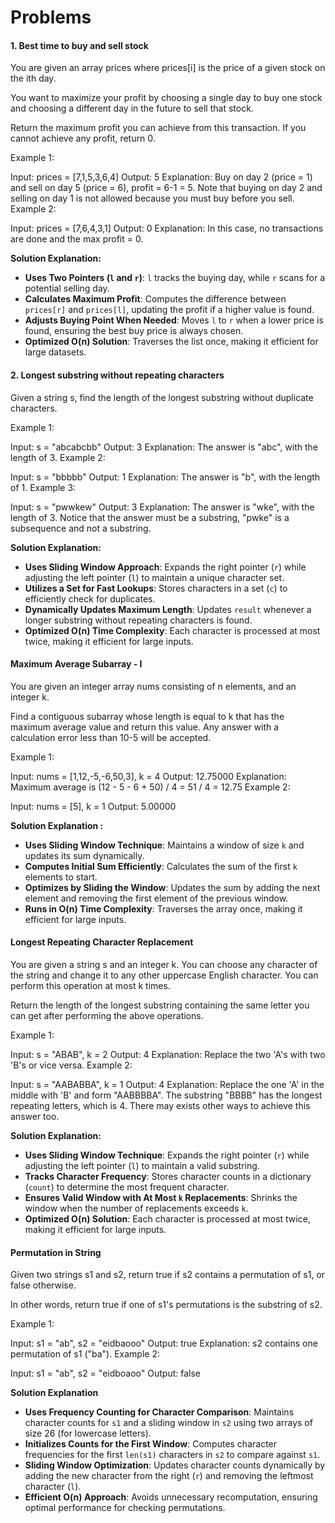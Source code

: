 <h1>Problems</h1>

<h4>1. Best time to buy and sell stock</h4>
<p>
You are given an array prices where prices[i] is the price of a given stock on the ith day.

You want to maximize your profit by choosing a single day to buy one stock and choosing a different day in the future to sell that stock.

Return the maximum profit you can achieve from this transaction. If you cannot achieve any profit, return 0.

Example 1:

Input: prices = [7,1,5,3,6,4]
Output: 5
Explanation: Buy on day 2 (price = 1) and sell on day 5 (price = 6), profit = 6-1 = 5.
Note that buying on day 2 and selling on day 1 is not allowed because you must buy before you sell.
Example 2:

Input: prices = [7,6,4,3,1]
Output: 0
Explanation: In this case, no transactions are done and the max profit = 0.
</p>

<b>Solution Explanation: </b>
- **Uses Two Pointers (`l` and `r`)**: `l` tracks the buying day, while `r` scans for a potential selling day.  
- **Calculates Maximum Profit**: Computes the difference between `prices[r]` and `prices[l]`, updating the profit if a higher value is found.  
- **Adjusts Buying Point When Needed**: Moves `l` to `r` when a lower price is found, ensuring the best buy price is always chosen.  
- **Optimized O(n) Solution**: Traverses the list once, making it efficient for large datasets. 

<h4>2. Longest substring without repeating characters</h4>
<p>
Given a string s, find the length of the longest substring without duplicate characters.

Example 1:

Input: s = "abcabcbb"
Output: 3
Explanation: The answer is "abc", with the length of 3.
Example 2:

Input: s = "bbbbb"
Output: 1
Explanation: The answer is "b", with the length of 1.
Example 3:

Input: s = "pwwkew"
Output: 3
Explanation: The answer is "wke", with the length of 3.
Notice that the answer must be a substring, "pwke" is a subsequence and not a substring.
</p>

<b>Solution Explanation:</b>
- **Uses Sliding Window Approach**: Expands the right pointer (`r`) while adjusting the left pointer (`l`) to maintain a unique character set.  
- **Utilizes a Set for Fast Lookups**: Stores characters in a set (`c`) to efficiently check for duplicates.  
- **Dynamically Updates Maximum Length**: Updates `result` whenever a longer substring without repeating characters is found.  
- **Optimized O(n) Time Complexity**: Each character is processed at most twice, making it efficient for large inputs.

<h4>Maximum Average Subarray - I</h4>
<p>
You are given an integer array nums consisting of n elements, and an integer k.

Find a contiguous subarray whose length is equal to k that has the maximum average value and return this value. Any answer with a calculation error less than 10-5 will be accepted.

Example 1:

Input: nums = [1,12,-5,-6,50,3], k = 4
Output: 12.75000
Explanation: Maximum average is (12 - 5 - 6 + 50) / 4 = 51 / 4 = 12.75
Example 2:

Input: nums = [5], k = 1
Output: 5.00000
</p>

<b>Solution Explanation :</b>
- **Uses Sliding Window Technique**: Maintains a window of size `k` and updates its sum dynamically.  
- **Computes Initial Sum Efficiently**: Calculates the sum of the first `k` elements to start.  
- **Optimizes by Sliding the Window**: Updates the sum by adding the next element and removing the first element of the previous window.  
- **Runs in O(n) Time Complexity**: Traverses the array once, making it efficient for large inputs.  

<h4>Longest Repeating Character Replacement</h4>
<p>
You are given a string s and an integer k. You can choose any character of the string and change it to any other uppercase English character. You can perform this operation at most k times.

Return the length of the longest substring containing the same letter you can get after performing the above operations.

Example 1:

Input: s = "ABAB", k = 2
Output: 4
Explanation: Replace the two 'A's with two 'B's or vice versa.
Example 2:

Input: s = "AABABBA", k = 1
Output: 4
Explanation: Replace the one 'A' in the middle with 'B' and form "AABBBBA".
The substring "BBBB" has the longest repeating letters, which is 4.
There may exists other ways to achieve this answer too.
</p>

<b>Solution Explanation:</b>
- **Uses Sliding Window Technique**: Expands the right pointer (`r`) while adjusting the left pointer (`l`) to maintain a valid substring.  
- **Tracks Character Frequency**: Stores character counts in a dictionary (`count`) to determine the most frequent character.  
- **Ensures Valid Window with At Most `k` Replacements**: Shrinks the window when the number of replacements exceeds `k`.  
- **Optimized O(n) Solution**: Each character is processed at most twice, making it efficient for large inputs.  

<h4>Permutation in String</h4>
<p>
Given two strings s1 and s2, return true if s2 contains a permutation of s1, or false otherwise.

In other words, return true if one of s1's permutations is the substring of s2.

Example 1:

Input: s1 = "ab", s2 = "eidbaooo"
Output: true
Explanation: s2 contains one permutation of s1 ("ba").
Example 2:

Input: s1 = "ab", s2 = "eidboaoo"
Output: false
</p>

<b>Solution Explanation</b>
- **Uses Frequency Counting for Character Comparison**: Maintains character counts for `s1` and a sliding window in `s2` using two arrays of size 26 (for lowercase letters).  
- **Initializes Counts for the First Window**: Computes character frequencies for the first `len(s1)` characters in `s2` to compare against `s1`.  
- **Sliding Window Optimization**: Updates character counts dynamically by adding the new character from the right (`r`) and removing the leftmost character (`l`).  
- **Efficient O(n) Approach**: Avoids unnecessary recomputation, ensuring optimal performance for checking permutations.